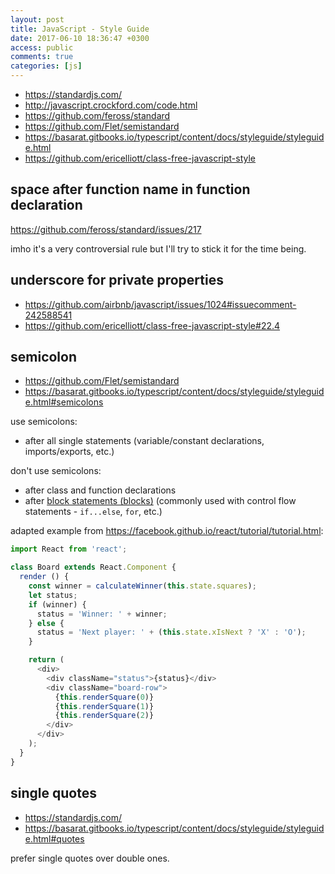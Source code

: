 ```yaml
---
layout: post
title: JavaScript - Style Guide
date: 2017-06-10 18:36:47 +0300
access: public
comments: true
categories: [js]
---
```


<!-- more -->

- <https://standardjs.com/>
- <http://javascript.crockford.com/code.html>
- <https://github.com/feross/standard>
- <https://github.com/Flet/semistandard>
- <https://basarat.gitbooks.io/typescript/content/docs/styleguide/styleguide.html>
- <https://github.com/ericelliott/class-free-javascript-style>

## space after function name in function declaration

<https://github.com/feross/standard/issues/217>

imho it's a very controversial rule but I'll try to stick it for the time being.

## underscore for private properties

- <https://github.com/airbnb/javascript/issues/1024#issuecomment-242588541>
- <https://github.com/ericelliott/class-free-javascript-style#22.4>

## semicolon

- <https://github.com/Flet/semistandard>
- <https://basarat.gitbooks.io/typescript/content/docs/styleguide/styleguide.html#semicolons>

use semicolons:

- after all single statements (variable/constant declarations, imports/exports, etc.)

don't use semicolons:

- after class and function declarations
- after [block statements (blocks)](https://developer.mozilla.org/en/docs/Web/JavaScript/Reference/Statements/block)
  (commonly used with control flow statements - `if...else`, `for`, etc.)

adapted example from <https://facebook.github.io/react/tutorial/tutorial.html>:

```javascript
import React from 'react';

class Board extends React.Component {
  render () {
    const winner = calculateWinner(this.state.squares);
    let status;
    if (winner) {
      status = 'Winner: ' + winner;
    } else {
      status = 'Next player: ' + (this.state.xIsNext ? 'X' : 'O');
    }

    return (
      <div>
        <div className="status">{status}</div>
        <div className="board-row">
          {this.renderSquare(0)}
          {this.renderSquare(1)}
          {this.renderSquare(2)}
        </div>
      </div>
    );
  }
}
```

## single quotes

- <https://standardjs.com/>
- <https://basarat.gitbooks.io/typescript/content/docs/styleguide/styleguide.html#quotes>

prefer single quotes over double ones.
